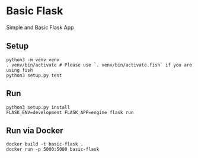 # Basic Flask
Simple and Basic Flask App

## Setup

    python3 -m venv venv
    . venv/bin/activate # Please use `. venv/bin/activate.fish` if you are using fish
    python3 setup.py test

## Run

    python3 setup.py install
    FLASK_ENV=development FLASK_APP=engine flask run

## Run via Docker

    docker build -t basic-flask .
    docker run -p 5000:5000 basic-flask
